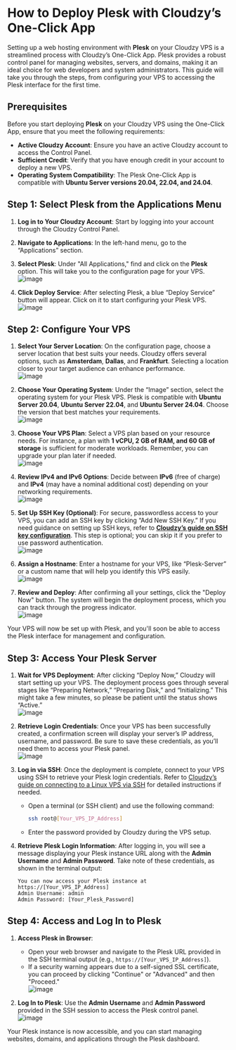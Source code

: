 # How to Deploy Plesk with Cloudzy’s One-Click App

Setting up a web hosting environment with **Plesk** on your Cloudzy VPS is a streamlined process with Cloudzy’s One-Click App. Plesk provides a robust control panel for managing websites, servers, and domains, making it an ideal choice for web developers and system administrators. This guide will take you through the steps, from configuring your VPS to accessing the Plesk interface for the first time.

## Prerequisites

Before you start deploying **Plesk** on your Cloudzy VPS using the One-Click App, ensure that you meet the following requirements:

- **Active Cloudzy Account**: Ensure you have an active Cloudzy account to access the Control Panel.
- **Sufficient Credit**: Verify that you have enough credit in your account to deploy a new VPS.
- **Operating System Compatibility**: The Plesk One-Click App is compatible with **Ubuntu Server versions 20.04, 22.04, and 24.04**.

## Step 1: Select Plesk from the Applications Menu

1. **Log in to Your Cloudzy Account**: Start by logging into your account through the Cloudzy Control Panel.
2. **Navigate to Applications**: In the left-hand menu, go to the “Applications” section.
3. **Select Plesk**: Under "All Applications," find and click on the **Plesk** option. This will take you to the configuration page for your VPS.  
   ![image](https://github.com/user-attachments/assets/57f306aa-a0b0-4d6a-8750-9cb72b5f4052)

5. **Click Deploy Service**: After selecting Plesk, a blue “Deploy Service” button will appear. Click on it to start configuring your Plesk VPS.
   ![image](https://github.com/user-attachments/assets/f4472320-d856-424f-9d61-afb9ace09505)

## Step 2: Configure Your VPS

1. **Select Your Server Location**: On the configuration page, choose a server location that best suits your needs. Cloudzy offers several options, such as **Amsterdam**, **Dallas**, and **Frankfurt**. Selecting a location closer to your target audience can enhance performance.  
![image](https://github.com/user-attachments/assets/b66ca359-4f47-4ba0-bbbf-2c07184f78d8)

2. **Choose Your Operating System**: Under the “Image” section, select the operating system for your Plesk VPS. Plesk is compatible with **Ubuntu Server 20.04**, **Ubuntu Server 22.04**, and **Ubuntu Server 24.04**. Choose the version that best matches your requirements.  
![image](https://github.com/user-attachments/assets/54b2d33d-9d3d-40bf-a087-1d1e543f95e6)

3. **Choose Your VPS Plan**: Select a VPS plan based on your resource needs. For instance, a plan with **1 vCPU, 2 GB of RAM, and 60 GB of storage** is sufficient for moderate workloads. Remember, you can upgrade your plan later if needed.  
![image](https://github.com/user-attachments/assets/78abe96e-b508-4ae2-87a9-1eb77ef7d5cb)

4. **Review IPv4 and IPv6 Options**: Decide between **IPv6** (free of charge) and **IPv4** (may have a nominal additional cost) depending on your networking requirements.  
![image](https://github.com/user-attachments/assets/553562e3-3377-42c5-a408-cddf4b25b161)

5. **Set Up SSH Key (Optional)**: For secure, passwordless access to your VPS, you can add an SSH key by clicking “Add New SSH Key.” If you need guidance on setting up SSH keys, refer to **[Cloudzy’s guide on SSH key configuration](https://cloudzy.com/kb/linux/connection/)**. This step is optional; you can skip it if you prefer to use password authentication.  
![image](https://github.com/user-attachments/assets/ee8fd4d7-96d7-4748-ad64-9421f0009c3b)

6. **Assign a Hostname**: Enter a hostname for your VPS, like “Plesk-Server” or a custom name that will help you identify this VPS easily.  
   ![image](https://github.com/user-attachments/assets/b070a2fa-7c47-44be-bf4f-024de9238fc1)


8. **Review and Deploy**: After confirming all your settings, click the "Deploy Now" button. The system will begin the deployment process, which you can track through the progress indicator.  
![image](https://github.com/user-attachments/assets/f8d6f95b-1e0f-4aaf-a725-8ac2bce45a76)

Your VPS will now be set up with Plesk, and you'll soon be able to access the Plesk interface for management and configuration.



## Step 3: Access Your Plesk Server

1. **Wait for VPS Deployment**: After clicking “Deploy Now,” Cloudzy will start setting up your VPS. The deployment process goes through several stages like “Preparing Network,” “Preparing Disk,” and “Initializing.” This might take a few minutes, so please be patient until the status shows “Active.”  
![image](https://github.com/user-attachments/assets/4a57e911-01c6-4dbb-9348-9cb59ebfb77a)


3. **Retrieve Login Credentials**: Once your VPS has been successfully created, a confirmation screen will display your server’s IP address, username, and password. Be sure to save these credentials, as you’ll need them to access your Plesk panel.  
![image](https://github.com/user-attachments/assets/f783fb9d-0249-4a01-a266-58a33f4ae7a9)


5. **Log in via SSH**: Once the deployment is complete, connect to your VPS using SSH to retrieve your Plesk login credentials. Refer to [Cloudzy’s guide on connecting to a Linux VPS via SSH](https://cloudzy.com/kb/connect-to-linux-vps-via-ssh/) for detailed instructions if needed.
   - Open a terminal (or SSH client) and use the following command:
     ```bash
     ssh root@[Your_VPS_IP_Address]
     ```
   - Enter the password provided by Cloudzy during the VPS setup.

6. **Retrieve Plesk Login Information**: After logging in, you will see a message displaying your Plesk instance URL along with the **Admin Username** and **Admin Password**. Take note of these credentials, as shown in the terminal output:
   ```
   You can now access your Plesk instance at https://[Your_VPS_IP_Address]
   Admin Username: admin
   Admin Password: [Your_Plesk_Password]
   ```

## Step 4: Access and Log In to Plesk

1. **Access Plesk in Browser**:
   - Open your web browser and navigate to the Plesk URL provided in the SSH terminal output (e.g., `https://[Your_VPS_IP_Address]`).
   - If a security warning appears due to a self-signed SSL certificate, you can proceed by clicking "Continue" or "Advanced" and then "Proceed."  
     ![image](https://github.com/user-attachments/assets/1d6dc3a4-3662-41d3-a002-450f04fbe76b)

2. **Log In to Plesk**: Use the **Admin Username** and **Admin Password** provided in the SSH session to access the Plesk control panel.  
   ![image](https://github.com/user-attachments/assets/f2976909-9b8c-460a-b46b-9eb8bcdf36a4)

Your Plesk instance is now accessible, and you can start managing websites, domains, and applications through the Plesk dashboard.
